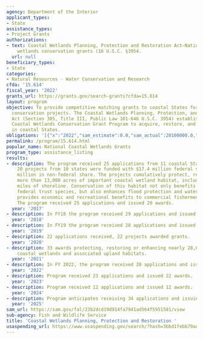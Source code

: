 ```yaml
---
agency: Department of the Interior
applicant_types:
- State
assistance_types:
- Project Grants
authorizations:
- text: Coastal Wetlands Planning, Protection and Restoration Act—National coastal
    wetlands conservation grants (16 U.S.C. §3954.
  url: null
beneficiary_types:
- State
categories:
- Natural Resources - Water Conservation and Research
cfda: '15.614'
fiscal_year: '2022'
grants_url: https://grants.gov/search-grants?cfda=15.614
layout: program
objective: To provide competitive matching grants to coastal States for coastal wetlands
  conservation projects. The Coastal Wetlands Planning, Protection, and Restoration
  Act (Section 305, Title III, Public Law 101-646 U.S.C. 3954) established the National
  Coastal Wetlands Conservation Grant Program to acquire, restore, and enhance wetlands
  in coastal States.
obligations: '[{"x":"2022","sam_estimate":0.0,"sam_actual":20100000.0,"usa_spending_actual":18048107.13},{"x":"2023","sam_estimate":0.0,"sam_actual":19900000.0,"usa_spending_actual":19930187.67},{"x":"2024","sam_estimate":10800000.0,"sam_actual":0.0,"usa_spending_actual":8585861.78}]'
permalink: /program/15.614.html
popular_name: National Coastal Wetlands Grants
program_type: assistance_listing
results:
- description: The program received 25 applications from 11 coastal States. Of these,
    20 projects from 10 states were funded with $17.4 million federal share and $20.3
    million in non-federal share. The projects cumulatively protect, restore or enhance
    more than 13,000 acres of important coastal wetland habitat, including several
    miles of shoreline. Conservation of this habitat not only benefits coastal-dependent
    federal trust species, but also enhances flood protection and water quality, and
    provides economic and recreational benefits to commercial fishermen and anglers.
    The program received 25 applications and issued 20 awards.
  year: '2017'
- description: In FY18 the program received 29 applications and issued 22 awards.
  year: '2018'
- description: In FY19 the program received 28 applications and issued 22 awards.
  year: '2019'
- description: 22 applications received, 22 projects awarded grants.
  year: '2020'
- description: 33 awards protecting, restoring or enhancing nearly 28,000 acres of
    coastal wetlands and associated upland habitats.
  year: '2021'
- description: In FY 2022, the program received 28 applications and issued 25 awards.
  year: '2022'
- description: Program received 23 applications and issued 22 awards.
  year: '2023'
- description: Program received 12 applications and issued 12 awards.
  year: '2024'
- description: Program anticipates receiving 34 applications and issuing 30 awards
  year: '2025'
sam_url: https://sam.gov/fal/23b2dcd19d914fa7941ad564f5951581/view
sub-agency: Fish and Wildlife Service
title: 'Coastal Wetlands Planning, Protection and Restoration '
usaspending_url: https://www.usaspending.gov/search/?hash=3bbd1febb79ad6efadc60f3c5af392c6
---
```


